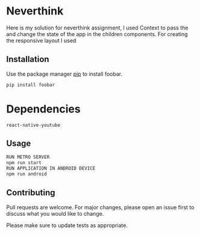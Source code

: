 # Neverthink

Here is my solution for neverthink assignment, I used Context to pass the and change
the state of the app in the children components.
For creating the responsive layout I used

## Installation

Use the package manager [pip](https://pip.pypa.io/en/stable/) to install foobar.

```bash
pip install foobar
```

# Dependencies

```
react-native-youtube
```

## Usage

```javascript
RUN METRO SERVER
npm run start
RUN APPLICATION IN ANDROID DEVICE
npm run android
```

## Contributing

Pull requests are welcome. For major changes, please open an issue first to discuss what you would like to change.

Please make sure to update tests as appropriate.
